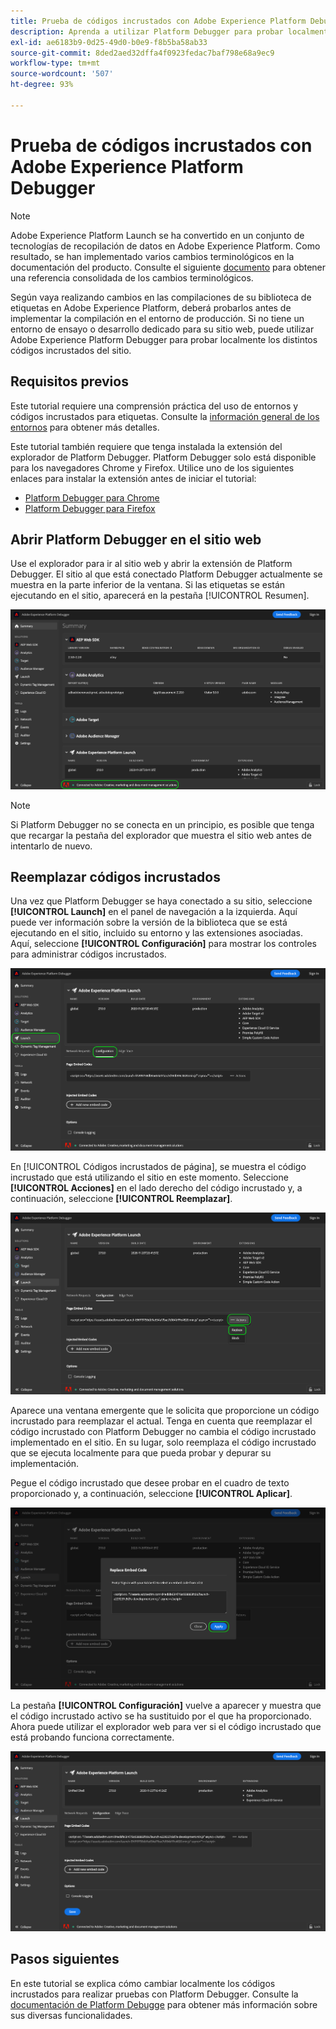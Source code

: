 ```yaml
---
title: Prueba de códigos incrustados con Adobe Experience Platform Debugger
description: Aprenda a utilizar Platform Debugger para probar localmente los distintos códigos incrustados para Adobe Experience Platform en el sitio web.
exl-id: ae6183b9-0d25-49d0-b0e9-f8b5ba58ab33
source-git-commit: 8ded2aed32dffa4f0923fedac7baf798e68a9ec9
workflow-type: tm+mt
source-wordcount: '507'
ht-degree: 93%

---
```


# Prueba de códigos incrustados con Adobe Experience Platform Debugger

>[!NOTE]
>
>Adobe Experience Platform Launch se ha convertido en un conjunto de tecnologías de recopilación de datos en Adobe Experience Platform. Como resultado, se han implementado varios cambios terminológicos en la documentación del producto. Consulte el siguiente [documento](../../term-updates.md) para obtener una referencia consolidada de los cambios terminológicos.

Según vaya realizando cambios en las compilaciones de su biblioteca de etiquetas en Adobe Experience Platform, deberá probarlos antes de implementar la compilación en el entorno de producción. Si no tiene un entorno de ensayo o desarrollo dedicado para su sitio web, puede utilizar Adobe Experience Platform Debugger para probar localmente los distintos códigos incrustados del sitio.

## Requisitos previos

Este tutorial requiere una comprensión práctica del uso de entornos y códigos incrustados para etiquetas. Consulte la [información general de los entornos](./environments.md) para obtener más detalles.

Este tutorial también requiere que tenga instalada la extensión del explorador de Platform Debugger. Platform Debugger solo está disponible para los navegadores Chrome y Firefox. Utilice uno de los siguientes enlaces para instalar la extensión antes de iniciar el tutorial:

* [Platform Debugger para Chrome](https://chrome.google.com/webstore/detail/adobe-experience-platform/bfnnokhpnncpkdmbokanobigaccjkpob)
* [Platform Debugger para Firefox](https://addons.mozilla.org/es/firefox/addon/adobe-experience-platform-dbg/)

## Abrir Platform Debugger en el sitio web

Use el explorador para ir al sitio web y abrir la extensión de Platform Debugger. El sitio al que está conectado Platform Debugger actualmente se muestra en la parte inferior de la ventana. Si las etiquetas se están ejecutando en el sitio, aparecerá en la pestaña [!UICONTROL Resumen].

![](./images/embed-code-testing/summary.png)

>[!NOTE]
>
>Si Platform Debugger no se conecta en un principio, es posible que tenga que recargar la pestaña del explorador que muestra el sitio web antes de intentarlo de nuevo.

## Reemplazar códigos incrustados

Una vez que Platform Debugger se haya conectado a su sitio, seleccione **[!UICONTROL Launch]** en el panel de navegación a la izquierda. Aquí puede ver información sobre la versión de la biblioteca que se está ejecutando en el sitio, incluido su entorno y las extensiones asociadas. Aquí, seleccione **[!UICONTROL Configuración]** para mostrar los controles para administrar códigos incrustados.

![](./images/embed-code-testing/launch-tab.png)

En [!UICONTROL Códigos incrustados de página], se muestra el código incrustado que está utilizando el sitio en este momento. Seleccione **[!UICONTROL Acciones]** en el lado derecho del código incrustado y, a continuación, seleccione **[!UICONTROL Reemplazar]**.

![](./images/embed-code-testing/replace.png)

Aparece una ventana emergente que le solicita que proporcione un código incrustado para reemplazar el actual. Tenga en cuenta que reemplazar el código incrustado con Platform Debugger no cambia el código incrustado implementado en el sitio. En su lugar, solo reemplaza el código incrustado que se ejecuta localmente para que pueda probar y depurar su implementación.

Pegue el código incrustado que desee probar en el cuadro de texto proporcionado y, a continuación, seleccione **[!UICONTROL Aplicar]**.

![](./images/embed-code-testing/paste-code.png)

La pestaña **[!UICONTROL Configuración]** vuelve a aparecer y muestra que el código incrustado activo se ha sustituido por el que ha proporcionado. Ahora puede utilizar el explorador web para ver si el código incrustado que está probando funciona correctamente.

![](./images/embed-code-testing/code-replaced.png)

## Pasos siguientes

En este tutorial se explica cómo cambiar localmente los códigos incrustados para realizar pruebas con Platform Debugger. Consulte la [documentación de Platform Debugge](../../../debugger/home.md) para obtener más información sobre sus diversas funcionalidades.
